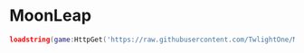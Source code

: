 # MoonLeap

```lua
loadstring(game:HttpGet('https://raw.githubusercontent.com/TwlightOne/MoonLeap/main/MoonLeap.lua'))()
```
